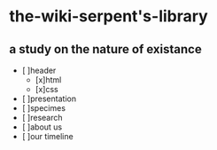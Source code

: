 # the-wiki-serpent's-library

## a study on the nature of existance

- [ ]header
  - [x]html
  - [x]css
- [ ]presentation
- [ ]specimes
- [ ]research
- [ ]about us
- [ ]our timeline
